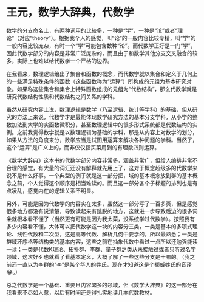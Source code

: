 # 王元，数学大辞典，代数学

数学的分支命名上，有两种词用的比较多，一种是“学”，一种是“论”或者“理论”（对应“theory”）。根据我个人的感觉，叫“论”的一般内容比较专精，叫“学”的一般内容比较庞杂，有时一个“学”可能包含数种“论”。而代数学正好是一门“学”，因此代数学部分的内容是非常广泛庞杂的，而且由于和数学其他分支交叉融合的较多，实际上也难以给代数学一个严格的边界。

在我看来，数理逻辑给出了集合和函数的概念，而代数学就以集合和定义于几何上的一些满足特殊条件的函数（这些函数称为“运算”）所构成的元组为基本研究对象。如果称这些集合和集合上特殊函数组成的元组为“代数结构”，那么代数学就是研究代数结构性质和代数结构之间关系的学科。

虽然从研究内容上说，数理逻辑是数学（乃至逻辑、统计等学科）的基础，但从研究的方法上来说，代数学才是最能体现数学研究方法的基本分支学科，从小学的整数加法到大学的实函数微积分，甚至数理逻辑中的很多形式系统都是代数结构的实例。之前我觉得数学就是以数理逻辑为基础的学科，那是从内容上对数学的划分，如果从方法的角度来分，数学应当是试图用运算来解决各种问题的学科。当然了，这个“运算”是广义上的，而非仅仅指买菜用到的有理数四则运算。

《数学大辞典》这本书的代数学部分内容非常多，涵盖非常广，但给人编排非常不合理的感觉，有大量的词汇还没有解释就先用上了，这对于概念超级多的代数学来说不是什么好事。一个典型的例子就是这一部分把，域的基本概念放到群的基本概念之前，个人觉得这个顺序是相当难读的。而且这一部分各个子标题的排列也是有点凌乱，感觉内在的逻辑关系不明显。

另外，可能是因为代数学的内容实在太多，虽然这一部分写了一百多页，但是感觉很多地方都没有说清楚，导致读起来有跳脱的地方，这就进一步导致后边的很多词条就根本看不懂了（当然更有可能是因为我太菜，没系统学过代数学）。按照我有多少内容看不懂，大体可以把代数学这一块的内容分三类，一类是基本的多项式理论、线性代数和二次型，这是高等代数、解析几何中要学的，所以最熟悉；一类是群域环序格等结构类的基本内容，这些之前在抽象代数中看过一点所以还勉强能读一读；一类是代数K理论、拓扑群、李群、量子群之类从未接触过或者只听过名字领域，这次好歹也就看了看基本定义，大概了解了一些这些分支是干嘛的。（我之前还一直以为李群的“李”是某个华人的姓氏，现在才知道这是个挪威姓氏的音译😂。）

总之代数学是一个基础、重要且内容繁多的领域，但《数学大辞典》的这一部分在我看来不尽如人意，以后有时间还是得扎实地读几本代数教材。

